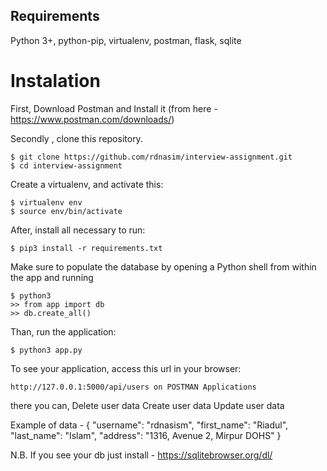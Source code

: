 ## Requirements

Python 3+, python-pip, virtualenv, postman, flask, sqlite 

# Instalation

First, Download Postman and Install it (from here - https://www.postman.com/downloads/) 


Secondly , clone this repository.

    $ git clone https://github.com/rdnasim/interview-assignment.git
    $ cd interview-assignment


Create a virtualenv, and activate this:

    $ virtualenv env 
    $ source env/bin/activate

After, install all necessary to run:

    $ pip3 install -r requirements.txt

Make sure to populate the database by opening a Python shell from within the app and running

    $ python3
    >> from app import db
    >> db.create_all()

Than, run the application:

    $ python3 app.py

To see your application, access this url in your browser:

    http://127.0.0.1:5000/api/users on POSTMAN Applications

there you can,
    Delete user data
    Create user data
    Update user data

Example of data - 
    {
        "username": "rdnasism",
        "first_name": "Riadul",
        "last_name": "Islam",
        "address": "1316, Avenue 2, Mirpur DOHS"
    }

N.B. If you see your db just install - https://sqlitebrowser.org/dl/
